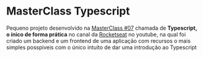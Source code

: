 <h1>MasterClass Typescript</h1>

<p>Pequeno projeto desenvolvido na <a href="https://youtu.be/0mYq5LrQN1s">MasterClass #07</a> chamada de <strong>Typescript, o ínico de forma prática</strong> no canal da <a href="https://www.youtube.com/@rocketseat">Rocketseat</a> no youtube, na qual foi criado um backend e um frontend de uma aplicação com recursos o mais simples posspiveis com o único intuito de dar uma introdução ao Typescript</p>
